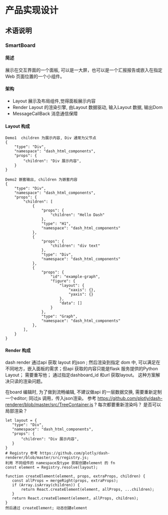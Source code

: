 # 产品实现设计
## 术语说明
### SmartBoard

#### 简述
展示在交互界面的一个面板, 可以是一大屏，也可以是一个汇报报告或嵌入在指定Web 页面位置的一个小组件。

#### 架构

* Layout 展示及布局组件,觉得面板展示内容
* Render Layout 的渲染引擎, 由Layout 数据驱动, 输入Layout 数据, 输出Dom
* MessageCallBack 消息通信保障

#### Layout 构成
```
Demo1  children 为展示内容, Div 通常为父节点
{
    "type": "Div",
    "namespace": "dash_html_components",
    "props": {
        "children": "Div 展示内容",
    }
}

Demo2 嵌套输出, children 为嵌套内容
{
    "type": "Div",
    "namespace": "dash_html_components",
    "props": {
        "children": [
            {
                "props": {
                    "children": "Hello Dash"
                },
                "type": "H1",
                "namespace": "dash_html_components"
            },
            {
                "props": {
                    "children": "div text"
                },
                "type": "Div",
                "namespace": "dash_html_components"
            },
            {
                "props": {
                    "id": "example-graph",
                    "figure": {
                        "layout": {
                            "xaxis": {},
                            "yaxis": {}
                        },
                        "data": []
                    }
                },
                "type": "Graph",
                "namespace": "dash_html_components"
            },
        ],
    }
}
```

#### Render 构成
 dash render 通过api 获取 layout 的json ; 然后渲染到指定 dom 中, 可以满足在不同地方，嵌入面板的需求；但api 获取的内容只能是flask 服务提供的Python Layout； 需要重写他； 通过指定dashboard_id 和url 获取layout。 这种方案解决只读的渲染问题。

 在board 编辑时, 为了做到流畅编辑, 不建议做api 的一层数据交换, 需要重新定制一个editor; 同过js 调用，传入json渲染。
 参考 https://github.com/plotly/dash-renderer/blob/master/src/TreeContainer.js
 ? 每次都要重新渲染吗？ 是否可以局部渲染？

 ```
 let layout = {
    "type": "Div",
    "namespace": "dash_html_components",
    "props": {
        "children": "Div 展示内容",
    }
}
# Registry 参考 https://github.com/plotly/dash-renderer/blob/master/src/registry.js; 
利用 不同组件的 namespace及type 获取创建element 的 fn
const element = Registry.resolve(layout);

function createElement(element, props, extraProps, children) {
    const allProps = mergeRight(props, extraProps);
    if (Array.isArray(children)) {
        return React.createElement(element, allProps, ...children);
    }
    return React.createElement(element, allProps, children);
}
然后通过 createElement; 动态创建element

 ```





